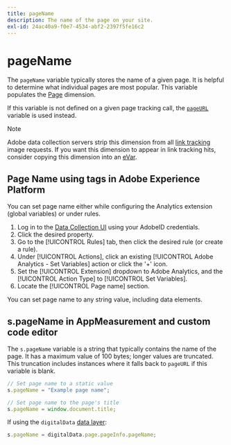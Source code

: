 ```yaml
---
title: pageName
description: The name of the page on your site.
exl-id: 24ac40a9-f0e7-4534-abf2-2397f5fe16c2
---
```

# pageName

The `pageName` variable typically stores the name of a given page. It is helpful to determine what individual pages are most popular. This variable populates the [Page](/help/components/dimensions/page.md) dimension.

If this variable is not defined on a given page tracking call, the [`pageURL`](pageurl.md) variable is used instead.

>[!NOTE]
>
>Adobe data collection servers strip this dimension from all [link tracking](/help/implement/vars/functions/tl-method.md) image requests. If you want this dimension to appear in link tracking hits, consider copying this dimension into an [eVar](evar.md).

## Page Name using tags in Adobe Experience Platform

You can set page name either while configuring the Analytics extension (global variables) or under rules.

1. Log in to the [Data Collection UI](https://experience.adobe.com/data-collection) using your AdobeID credentials.
2. Click the desired property.
3. Go to the [!UICONTROL Rules] tab, then click the desired rule (or create a rule).
4. Under [!UICONTROL Actions], click an existing [!UICONTROL Adobe Analytics - Set Variables] action or click the '+' icon.
5. Set the [!UICONTROL Extension] dropdown to Adobe Analytics, and the [!UICONTROL Action Type] to [!UICONTROL Set Variables].
6. Locate the [!UICONTROL Page name] section.

You can set page name to any string value, including data elements.

## s.pageName in AppMeasurement and custom code editor

The `s.pageName` variable is a string that typically contains the name of the page. It has a maximum value of 100 bytes; longer values are truncated. This truncation includes instances where it falls back to `pageURL` if this variable is blank.

```js
// Set page name to a static value
s.pageName = "Example page name";

// Set page name to the page's title
s.pageName = window.document.title;
```

If using the `digitalData` [data layer](../../prepare/data-layer.md):

```js
s.pageName = digitalData.page.pageInfo.pageName;
```
